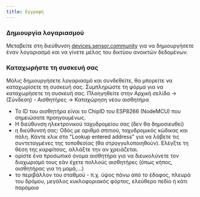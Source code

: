 ```yaml
---
title: Εγγραφή
---
```


### Δημιουργία λογαριασμού

Μεταβείτε στη διεύθυνση [devices.sensor.community](https://devices.sensor.community/) για να δημιουργήσετε έναν λογαριασμό και να γίνετε μέλος του δικτύου ανοικτών δεδομένων.


### Καταχωρήστε τη συσκευή σας
Μόλις δημιουργήσετε λογαριασμό και συνδεθείτε, θα μπορείτε να καταχωρίσετε τη συσκευή σας. Συμπληρώστε τη φόρμα για να καταχωρήσετε τη συσκευή σας. Πλοηγηθείτε στην Αρχική σελίδα -> (Σύνδεση) - Αισθητήρες -> Καταχώρηση νέου αισθητήρα

* Το ID του αισθητήρα είναι το ChipID του ESP8266 (NodeMCU) που σημειώσατε προηγουμένως.
* Η διεύθυνση ηλεκτρονικού ταχυδρομείου σας (δεν θα δημοσιευθεί)
* η διεύθυνσή σας: Οδός με αριθμό σπιτιού, ταχυδρομικός κώδικας και πόλη. Κάντε κλικ στο "Lookup entered address" για να λάβετε τις συντεταγμένες της τοποθεσίας (θα στρογγυλοποιηθούν). Ελέγξτε τη θέση της καρφίτσας, αλλάξτε την αν χρειάζεται.
* ορίστε ένα προσωπικό όνομα αισθητήρα για να διευκολύνετε τον διαχωρισμό τους εάν έχετε πολλούς αισθητήρες (όπως κήπος, αισθητήρας για τη μαμά,...)
* το περιβάλλον του σταθμού - π.χ. ύψος πάνω από το έδαφος, πλευρά του δρόμου, μεγάλος κυκλοφοριακός φόρτος, ελεύθερο πεδίο ή κάτι παρόμοιο
